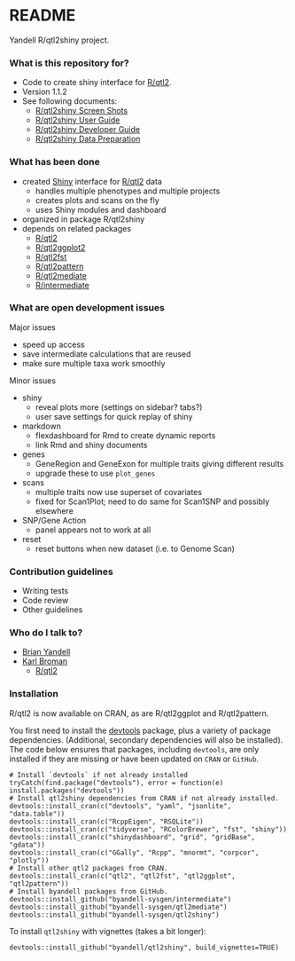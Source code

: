 # README #

Yandell R/qtl2shiny project.

### What is this repository for? ###

* Code to create shiny interface for [R/qtl2](https://cran.r-project.org/package=qtl2).
* Version 1.1.2
* See following documents:
    + [R/qtl2shiny Screen Shots](http://pages.stat.wisc.edu/~yandell/software/qtl2shiny/screenshots.html)
    + [R/qtl2shiny User Guide](https://github.com/byandell/qtl2shiny/blob/master/vignettes/UserGuide.Rmd)
    + [R/qtl2shiny Developer Guide](https://github.com/byandell/qtl2shiny/blob/master/vignettes/DeveloperGuide.Rmd)
    + [R/qtl2shiny Data Preparation](https://github.com/byandell/qtl2shiny/blob/master/vignettes/qtl2shinyData.Rmd)

### What has been done ###

- created [Shiny](https://shiny.rstudio.com) interface for [R/qtl2](https://cran.r-project.org/package=qtl2) data
    + handles multiple phenotypes and multiple projects
    + creates plots and scans on the fly
    + uses Shiny modules and dashboard
- organized in package R/qtl2shiny
- depends on related packages
    + [R/qtl2](https://cran.r-project.org/package=qtl2)
    + [R/qtl2ggplot2](https://cran.r-project.org/package=qtl2ggplot)
    + [R/qtl2fst](https://cran.r-project.org/package=qtl2fst)
    + [R/qtl2pattern](https://cran.r-project.org/package=qtl2pattern)
    + [R/qtl2mediate](https://github.com/byandell/qtl2mediate)
    + [R/intermediate](https://github.com/byandell/intermediate)

### What are open development issues ###

Major issues

- speed up access
- save intermediate calculations that are reused
- make sure multiple taxa work smoothly

Minor issues

* shiny
    + reveal plots more (settings on sidebar? tabs?)
    + user save settings for quick replay of shiny
* markdown
    + flexdashboard for Rmd to create dynamic reports
    + link Rmd and shiny documents
* genes
    + GeneRegion and GeneExon for multiple traits giving different results
    + upgrade these to use `plot_genes`
* scans
    + multiple traits now use superset of covariates
    + fixed for Scan1Plot; need to do same for Scan1SNP and possibly elsewhere
* SNP/Gene Action
    + panel appears not to work at all
* reset
    + reset buttons when new dataset (i.e. to Genome Scan)

### Contribution guidelines ###

* Writing tests
* Code review
* Other guidelines

### Who do I talk to? ###

* [Brian Yandell](http://github.com/byandell)
* [Karl Broman](http://github.com/kbroman)
  + [R/qtl2](https://cran.r-project.org/package=qtl2)

### Installation

R/qtl2 is now available on CRAN, as are R/qtl2ggplot and R/qtl2pattern.

You first need to install the
[devtools](https://cran.r-project.org/package=devtools) package, plus a variety
of package dependencies.
(Additional, secondary dependencies will also be installed).
The code below ensures that packages, including `devtools`, are only
installed if they are missing or have been updated on `CRAN` or `GitHub`.

```
# Install `devtools` if not already installed
tryCatch(find.package("devtools"), error = function(e) install.packages("devtools"))
# Install qtl2shiny dependencies from CRAN if not already installed.
devtools::install_cran(c("devtools", "yaml", "jsonlite", "data.table"))
devtools::install_cran(c("RcppEigen", "RSQLite"))
devtools::install_cran(c("tidyverse", "RColorBrewer", "fst", "shiny"))
devtools::install_cran(c("shinydashboard", "grid", "gridBase", "gdata"))
devtools::install_cran(c("GGally", "Rcpp", "mnormt", "corpcor", "plotly"))
# Install other qtl2 packages from CRAN.
devtools::install_cran(c("qtl2", "qtl2fst", "qtl2ggplot", "qtl2pattern"))
# Install byandell packages from GitHub.
devtools::install_github("byandell-sysgen/intermediate")
devtools::install_github("byandell-sysgen/qtl2mediate")
devtools::install_github("byandell-sysgen/qtl2shiny")
```

To install `qtl2shiny` with vignettes (takes a bit longer):

```
devtools::install_github("byandell/qtl2shiny", build_vignettes=TRUE)
```